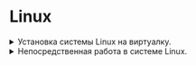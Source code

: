 # Linux


<details> 
<summary>  Установка системы Linux на виртуалку. 
</summary>

* Программы необходимые для установки
    1. ### VirtualBox - [Скачать](https://www.virtualbox.org/wiki/Downloads) 
    ###
    2. ### Образ системы Linux [Скачать](https://ubuntu.com/download/desktop) ![Скрин](Dop_Materiali\Linux-Obrz.jpg)
    ###
    3. ### Запускаем программу VirtualBox, далее нажимаем создать (зелённая надпись сверху), после этого нажимаем режим эксперта. ![Скрин](Dop_Materiali\Linux_ust_1.jpg)
    ###
    4. ### Настраиваем имя образа, путь где будет установлен и храниться и сам образ который мы скачали, ну и систему которую хотим установить.![Скрин](Dop_Materiali\Linux_ust_2.jpg)
    ###
    5. ### Далее в следущей вкладке, настраиваем имя пользователя на вход в систему. ![Скрин](Dop_Materiali\Linux_ust_3.jpg) 
    ###
    6. ### Вследующей вкладке, выделяем ресурсы под систему (это не постоянное выделение, а в момент, когда будем запускать и рабоать в системе)![Скрин](Dop_Materiali\Linux_ust_4.jpg)
    ###
    7. ### В следующей вкладке (Жёский диск, просто выделяем места под систему, примерно если не жало выделить 50гигов) Затем нажать готов, пойдёт установка системы.
    8. ### После установки, в программе VirtualBox уже нажимаем запуск системы.![Скрин](Dop_Materiali\Linux_ust_5.jpg)
    ###
    9. ### После того как поработали в системе, закрываем на крестик, и выбираем выключение по середине.![Скрин](Dop_Materiali\Linux_ust_6.jpg)

    </details>

<details> 
<summary>  Непосредственная работа в системе Linux.
</summary>

* Вся работа в системе Linux практически осуществляеться через терминал.
* Запустив терминал, зачастую многие команды требуют пароль root или по другому администратора.
    * Для этого в терминале необходимо прописать комаду su, далее запросит пароль администратора, его ввести (пароль не видно что вводим), после этого покажет что мы уже не пользователь а администратор (root)
    ![Скрин](Dop_Materiali/Linux_ust_7.jpg)
    * 24124

